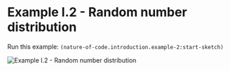 # Example I.2 - Random number distribution

Run this example: `(nature-of-code.introduction.example-2:start-sketch)`

![Example I.2 - Random number
distribution](/screenshots/Example%20I.2%20-%20Random%20number%20distribution.gif)
